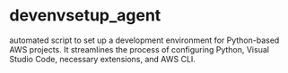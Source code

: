 # devenvsetup_agent
automated script to set up a development environment for Python-based AWS projects. It streamlines the process of configuring Python, Visual Studio Code, necessary extensions, and AWS CLI.
